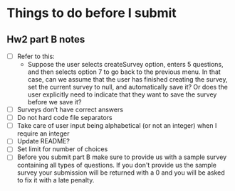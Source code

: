 # Things to do before I submit #

## Hw2 part B notes ##

- [ ] Refer to this:
    - Suppose the user selects createSurvey option, enters 5 questions, and then selects option 7 to
      go back to the previous menu. In that case, can we assume that the user has finished creating the
      survey, set the current survey to null, and automatically save it? Or does the user explicitly
      need to indicate that they want to save the survey before we save it?
- [ ] Surveys don’t have correct answers
- [ ] Do not hard code file separators
- [ ] Take care of user input being alphabetical (or not an integer) when I require an integer
- [ ] Update README?
- [ ] Set limit for number of choices
- [ ] Before you submit part B make sure to provide us with a sample survey containing all types of questions. If you
  don't provide us the sample survey your submission will be returned with a 0 and you will be asked to fix it with a
  late penalty.
